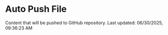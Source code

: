 # Auto Push File

Content that will be pushed to GitHub repository.
Last updated: 06/30/2025, 09:36:23 AM